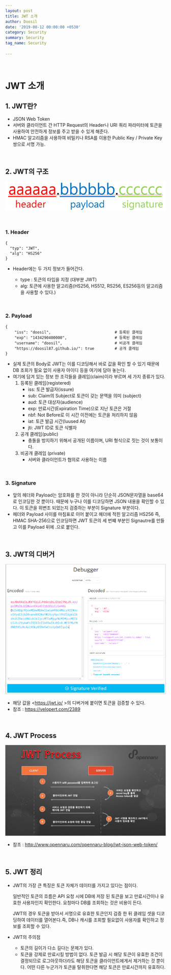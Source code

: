 ```yaml
---
layout: post
title: JWT 소개
author: Doosil
date: '2019-08-12 00:00:00 +0530'
category: Security
summary: Security
tag_name: Security

---
```


<br>

# JWT 소개

## 1. JWT란?

- JSON Web Token
- 서버와 클라이언트 간 HTTP Request의 Header나 URI 쿼리 파라미터에 토큰을 사용하여 안전하게 정보를 주고 받을 수 있게 해준다.
- HMAC 알고리즘을 사용하여 비밀키나 RSA를 이용한 Public Key / Private Key 쌍으로 서명 가능.

<br>

## 2. JWT의 구조

![](/assets/img/posts/jwt1.PNG)

<br>

### 1. Header

```
{
  "typ": "JWT",
  "alg": "HS256"
}
```

- Header에는 두 가지 정보가 들어간다.

  - type : 토큰의 타입을 지정 (대부분 JWT)
  - alg: 토큰에 사용한 알고리즘(HS256, HS512, RS256, ES256등의 알고리즘을 사용할 수 있다.)

<br>

### 2. Payload

```
{
    "iss": "doosil",							# 등록된 클레임
    "exp": "1434290400000",						# 등록된 클레임
    "username": "doosil",						# 비공개 클레임
    "https://doosil87.github.io/": true			# 공개 클레임
}
```

- 실제 토큰의 Body로 JWT는 이를 디코딩해서 바로 값을 확인 할 수 있기 때문에 DB 조회가 필요 없이 사용자 아이디 등을 여기에 담아 놓는다.
- 여기에 담겨 있는 정보 한 조각들을 클레임(claim)이라 부르며 세 가지 종류가 있다.
  1. 등록된 클레임(registered)
     - iss: 토큰 발급자(issure)
     - sub: Claim의 Subject로 토큰이 갖는 문맥을 의미 (subject)
     - aud: 토큰 대상자(audience)
     - exp: 만료시간(Expiration Time)으로 지난 토큰은 거절
     - nbf: Not Before로 이 시간 이전에는 토큰을 처리하지 않음
     - iat: 토큰 발급 시간(Iuused At)
     - jti: JWT ID로 토큰 식별자
  2. 공개 클레임(public)
     - 충돌을 방지하기 위해서 공개된 이름이며, URI 형식으로 짓는 것이 보통이다.
  3. 비공개 클레임 (private)
     - 서버와 클라이언트가 협의로 사용하는 이름 

<br>

### 3. Signature

- 앞의 헤더와 Payload는 암호화를 한 것이 아니라 단순히 JSON문자열을 base64로 인코딩한 것 뿐이다. 때문에 누구나 이를 디코딩하면 JSON 내용을 확인할 수 있다. 이 토큰을 위변조 되었는지 검증하는 부분이 Signature 부분이다. 
- 헤더와 Payload 사이를 마침표로 이어 붙이고 헤더에 적힌 알고리즘 HS256 즉, HMAC SHA-256으로 인코딩하면 JWT 토큰의 세 번쨰 부분인 Signautre를 만들고 이를 Payload 뒤에 .으로 붙인다.

<br>

## 3. JWT의 디버거 

![](/assets/img/posts/jwt2.PNG)

- 해당 값을  <https://jwt.io/ >의 디버거에 붙이면 토큰을 검증할 수 있다.
- 참조 : <https://velopert.com/2389>

<br>

## 4. JWT Process

![](/assets/img/posts/jwt3.PNG)

- 참조 : <http://www.opennaru.com/opennaru-blog/jwt-json-web-token/>

<br>

## 5. JWT 정리

- JWT의 가장 큰 특징은 토큰 자체가 데이터를 가지고 있다는 점이다.

   일반적인 토큰의 흐름은 API 요청 시에 DB에 저장 된 토큰을 보고 만료시간이나 유효한 사용자인지 확인한다. 요청마다 DB를 조회하는 것은 비용이 든다.

   JWT의 경우 토큰을 받아서 서명으로 유효한 토큰인지 검증 한 뒤 클레임 셋을 디코딩하여 데이터를 열어본다.즉, DB나 캐시를 조회할 필요없이 사용자를 확인하고 정보를 조회할 수 있다.

- JWT의 주의점
  - 토큰의 길이가 다소 길다는 문제가 있다.
  - 토큰을 강제로 만료시킬 방법이 없다. 토큰 발급 시 해당 토큰이 유효한 조건이 결정되므로 로그아웃하더라도 해당 토큰을 클라이언트에게서 제거하는 것 뿐이다. 어떤 다른 누군가가 토큰을 탈취한다면 해당 토큰은 만료시간까지 유효하다.